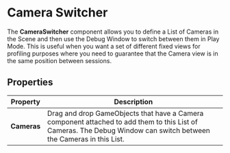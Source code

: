 # Camera Switcher

The **CameraSwitcher** component allows you to define a List of Cameras in the Scene and then use the Debug Window to switch between them in Play Mode. This is useful when you want a set of different fixed views for profiling purposes where you need to guarantee that the Camera view is in the same position between sessions.

## Properties

| **Property** | **Description**                                              |
| ------------ | ------------------------------------------------------------ |
| **Cameras**  | Drag and drop GameObjects that have a Camera component attached to add them to this List of Cameras. The Debug Window can switch between the Cameras in this List. |